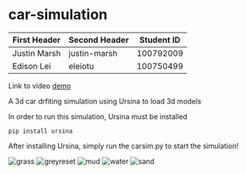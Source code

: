 # car-simulation

| First Header  | Second Header | Student ID |
|---------------|---------------|------------|
| Justin Marsh  | justin-marsh  | 100792009  |
| Edison Lei    | eleiotu       | 100750499  |

Link to video [demo](https://drive.google.com/file/d/1Gx26Ex23TwR8bcAWOBseHkV0y5AtPN3B/view?usp=sharing)


A 3d car drfiting simulation using Ursina to load 3d models 


In order to run this simulation, Ursina must be installed

```console
pip install ursina 
```


After installing Ursina, simply run the carsim.py to start the simulation!

![grass](https://github.com/justin-marsh/car-simulation/assets/90673007/b45c5732-1b92-4681-ad5f-b20f2d8253fa)
![greyreset](https://github.com/justin-marsh/car-simulation/assets/90673007/4fcce33b-7573-47cb-9cb6-4404c7f98230)
![mud](https://github.com/justin-marsh/car-simulation/assets/90673007/343e2513-2d4d-4997-9c1d-8e3832615bbf)
![water](https://github.com/justin-marsh/car-simulation/assets/90673007/bfaba81f-50e1-4688-87db-1f039fd5c925)
![sand](https://github.com/justin-marsh/car-simulation/assets/90673007/5d8742a3-64b1-451e-a0fe-69a2a97eed39)
